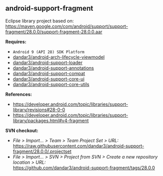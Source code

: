 ## android-support-fragment

Eclipse library project based on:<br/>
https://maven.google.com/com/android/support/support-fragment/28.0.0/support-fragment-28.0.0.aar

**Requires:**
- `Android 9 (API 28) SDK Platform`
- [dandar3/android-arch-lifecycle-viewmodel](https://github.com/dandar3/android-arch-lifecycle-viewmodel/tree/1.1.1)
- [dandar3/android-support-loader](https://github.com/dandar3/android-support-loader/tree/28.0.0)
- [dandar3/android-support-annotations](https://github.com/dandar3/android-support-annotations/tree/28.0.0)
- [dandar3/android-support-compat](https://github.com/dandar3/android-support-compat/tree/28.0.0)
- [dandar3/android-support-core-ui](https://github.com/dandar3/android-support-core-ui/tree/28.0.0)
- [dandar3/android-support-core-utils](https://github.com/dandar3/android-support-core-utils/tree/28.0.0)

**References:**
- https://developer.android.com/topic/libraries/support-library/revisions#28-0-0
- https://developer.android.com/topic/libraries/support-library/packages.html#v4-fragment

**SVN checkout:**
- _File > Import... > Team > Team Project Set > URL:_<br/>
  https://raw.githubusercontent.com/dandar3/android-support-fragment/28.0.0/.projectset
- _File > Import... > SVN > Project from SVN > Create a new repository location > URL:_<br/>
  https://github.com/dandar3/android-support-fragment/tags/28.0.0
